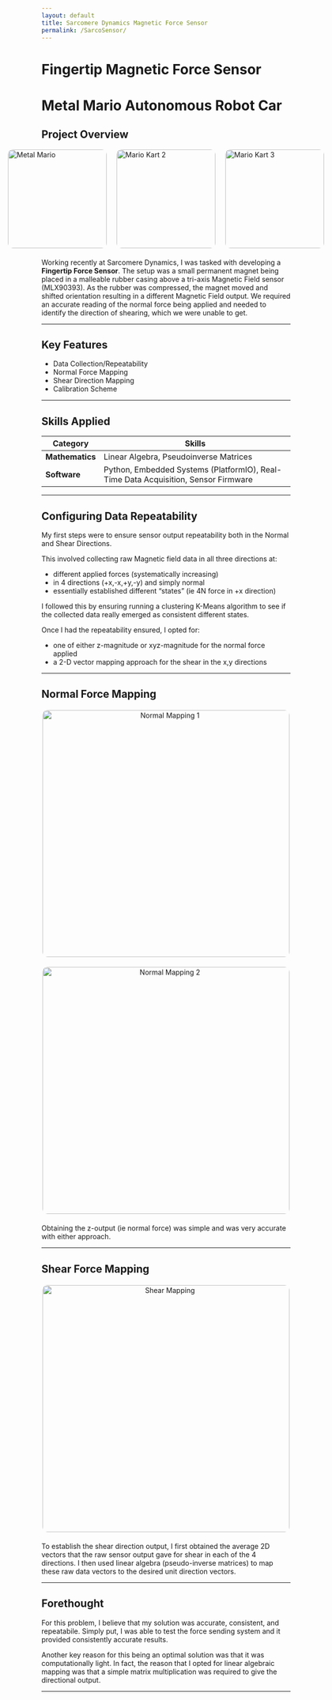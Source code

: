 ```yaml
---
layout: default
title: Sarcomere Dynamics Magnetic Force Sensor
permalink: /SarcoSensor/
---
```


# Fingertip Magnetic Force Sensor
# Metal Mario Autonomous Robot Car

## Project Overview


<div style="display: flex; justify-content: center; gap: 20px; margin-bottom: 20px;">
  <img src="{{ '/docs/assets/force sensor3.png' | relative_url }}" alt="Metal Mario" style="width: 200px; border-radius: 10px;">
  <img src="{{ '/docs/assets/force sensor3.png' | relative_url }}" alt="Mario Kart 2" style="width: 200px; border-radius: 10px;">
  <img src="{{ '/docs/assets/force sensor3.png' | relative_url }}" alt="Mario Kart 3" style="width: 200px; border-radius: 10px;">
</div>




Working recently at Sarcomere Dynamics, I was tasked with developing a **Fingertip Force Sensor**. The setup was a small permanent magnet being placed in a malleable rubber casing above a tri-axis Magnetic Field sensor (MLX90393). As the rubber was compressed, the magnet moved and shifted orientation resulting in a different Magnetic Field output. We required an accurate reading of the normal force being applied and needed to identify the direction of shearing, which we were unable to get.


---

## Key Features
- Data Collection/Repeatability
- Normal Force Mapping
- Shear Direction Mapping
- Calibration Scheme

---

## Skills Applied

| **Category**    | **Skills**                                                                 |
|------------------|---------------------------------------------------------------------------|
| **Mathematics**  | Linear Algebra, Pseudoinverse Matrices                            |
| **Software**     | Python, Embedded Systems (PlatformIO), Real-Time Data Acquisition, Sensor Firmware |

---

## Configuring Data Repeatability
My first steps were to ensure sensor output repeatability both in the Normal and Shear Directions. 

This involved collecting raw Magnetic field data in all three directions at:
- different applied forces (systematically increasing) 
- in 4 directions (+x,-x,+y,-y) and simply normal 
- essentially established different “states”  (ie 4N force in +x direction)

I followed this by ensuring running a clustering K-Means algorithm to see if the collected data really emerged as consistent different states.

Once I had the repeatability ensured, I opted for:
- one of either z-magnitude or xyz-magnitude for the normal force applied
-  a 2-D vector mapping approach for the shear in the x,y directions 



---
## Normal Force Mapping

<div style="text-align: center; margin: 20px 0;">
    <img src="{{ '/docs/assets/Normal Force Mapping1.png' | relative_url }}" alt="Normal Mapping 1" style="width: 500px; border-radius: 10px;">
</div>

<div style="text-align: center; margin: 20px 0;">
    <img src="{{ '/docs/assets/Normal Force Mapping2.png' | relative_url }}" alt="Normal Mapping 2" style="width: 500px; border-radius: 10px;">
</div>



Obtaining the z-output (ie normal force) was simple and was very accurate with either approach.

---
## Shear Force Mapping


<div style="text-align: center; margin: 20px 0;">
    <img src="{{ '/docs/assets/Shear Mapping.png' | relative_url }}" alt="Shear Mapping" style="width: 500px; border-radius: 10px;">
</div>

To establish the shear direction output, I first obtained the average 2D vectors that the raw sensor output  gave for shear in each of the 4 directions.  I then used linear algebra (pseudo-inverse matrices) to map these raw data vectors to the desired unit direction vectors. 

---

## Forethought

For this problem, I believe that my solution was accurate, consistent, and repeatabile. Simply put, I was able to test the force sending system and it provided consistently accurate results. 

Another key reason for this being an optimal solution was that it was computationally light. In fact, the reason that I opted for linear algebraic mapping was that a simple matrix multiplication was required to give the directional output.

---
